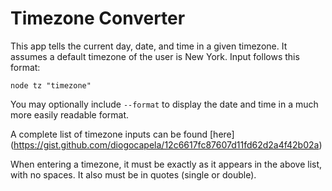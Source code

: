 # Timezone Converter

This app tells the current day, date, and time in a given timezone.
It assumes a default timezone of the user is New York.
Input follows this format:

```
node tz "timezone"
```

You may optionally include `--format` to display the date and time in a much more easily readable format.

A complete list of timezone inputs can be found [here] (https://gist.github.com/diogocapela/12c6617fc87607d11fd62d2a4f42b02a)

When entering a timezone, it must be exactly as it appears in the above list, with no spaces. It also must be in quotes (single or double).
